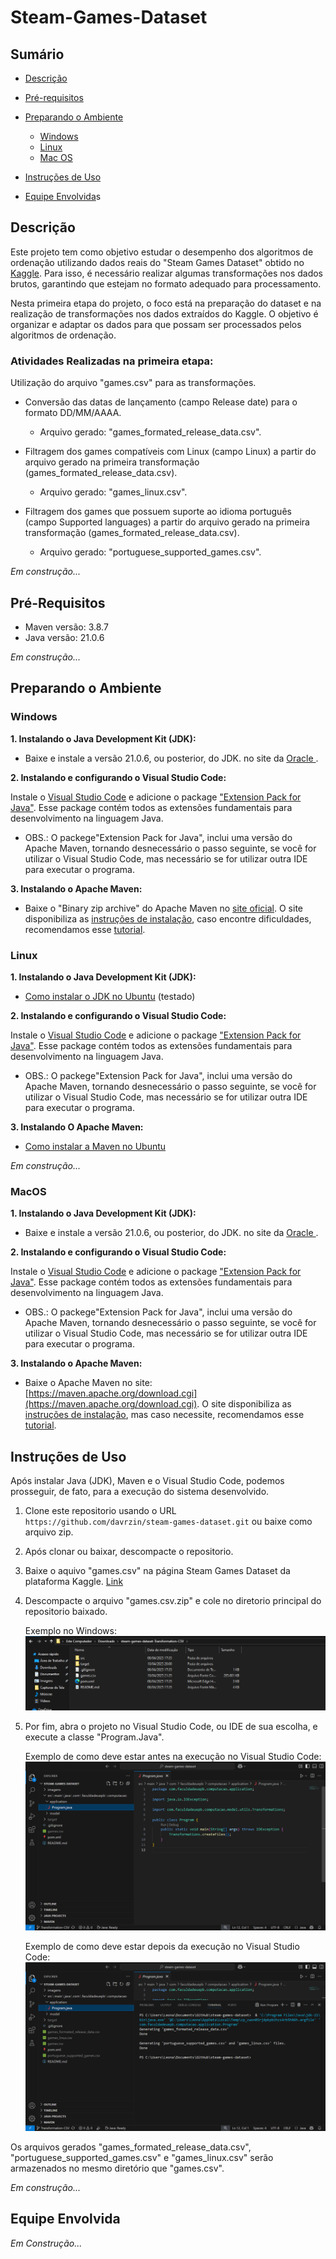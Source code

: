 # Steam-Games-Dataset

## **Sumário**  
- [Descrição](#descrição)  
- [Pré-requisitos](#pré-requisitos) 
- [Preparando o Ambiente](#preparando-o-ambiente)  
  - [Windows](#Windows)  
  - [Linux](#Linux)
  - [Mac OS](#Mac-OS)
- [Instruções de Uso](#instruções-de-uso)

- [Equipe Envolvida](#equipe-envolvida)s

## Descrição
Este projeto tem como objetivo estudar o desempenho dos algoritmos de ordenação utilizando dados reais do "Steam Games Dataset" obtido no [Kaggle](https://www.kaggle.com/datasets/fronkongames/steam-games-dataset). Para isso, é necessário realizar algumas transformações nos dados brutos, garantindo que estejam no formato adequado para processamento.

Nesta primeira etapa do projeto, o foco está na preparação do dataset e na realização de transformações nos dados extraídos do Kaggle. O objetivo é organizar e adaptar os dados para que possam ser processados pelos algoritmos de ordenação.

### Atividades Realizadas na primeira etapa:

Utilização do arquivo "games.csv" para as transformações.

- Conversão das datas de lançamento (campo Release date) para o formato DD/MM/AAAA.

    - Arquivo gerado: "games_formated_release_data.csv".

- Filtragem dos games compatíveis com Linux (campo Linux) a partir do arquivo gerado na primeira transformação (games_formated_release_data.csv).

    - Arquivo gerado: "games_linux.csv".

- Filtragem dos games que possuem suporte ao idioma português (campo Supported languages) a partir do arquivo gerado na primeira transformação (games_formated_release_data.csv).

    - Arquivo gerado: "portuguese_supported_games.csv".

*Em construção...*

## Pré-Requisitos
- Maven versão: 3.8.7
- Java versão: 21.0.6


*Em construção...*

## Preparando o Ambiente
### Windows
**1. Instalando o Java Development Kit (JDK):**

- Baixe e instale a versão 21.0.6, ou posterior, do JDK. no site da [Oracle ](https://www.oracle.com/br/java/technologies/downloads/#jdk21-windows).

**2. Instalando e configurando o Visual Studio Code:**

Instale o [Visual Studio Code](https://code.visualstudio.com/docs/setup/linux#_install-vs-code-on-linux) e adicione o package ["Extension Pack for Java"](https://marketplace.visualstudio.com/items?itemName=vscjava.vscode-java-pack). Esse package contém todos as extensões fundamentais para desenvolvimento na linguagem Java.

- OBS.: O packege"Extension Pack for Java", inclui uma versão do Apache Maven, tornando desnecessário o passo seguinte, se você for utilizar o Visual Studio Code, mas necessário se for utilizar outra IDE para executar o programa.

**3. Instalando o Apache Maven:**

- Baixe o "Binary zip archive" do Apache Maven no [site oficial](https://maven.apache.org/download.cgi). O site disponibiliza as [instruções de instalação](https://maven.apache.org/install.html), caso encontre dificuldades, recomendamos esse [tutorial](https://maven.apache.org/install.html).


### Linux

**1. Instalando o Java Development Kit (JDK):**

- [Como instalar o JDK no Ubuntu](https://www.hostinger.com.br/tutoriais/como-instalar-java-no-ubuntu) (testado)

**2. Instalando e configurando o Visual Studio Code:**

Instale o [Visual Studio Code](https://code.visualstudio.com/docs/setup/linux#_install-vs-code-on-linux) e adicione o package ["Extension Pack for Java"](https://marketplace.visualstudio.com/items?itemName=vscjava.vscode-java-pack). Esse package contém todos as extensões fundamentais para desenvolvimento na linguagem Java.

- OBS.: O packege"Extension Pack for Java", inclui uma versão do Apache Maven, tornando desnecessário o passo seguinte, se você for utilizar o Visual Studio Code, mas necessário se for utilizar outra IDE para executar o programa.

**3. Instalando O Apache Maven:**
- [Como instalar a Maven no Ubuntu](https://www.hostinger.com.br/tutoriais/install-maven-ubuntu)




*Em construção...*


### MacOS

**1. Instalando o Java Development Kit (JDK):**

- Baixe e instale a versão 21.0.6, ou posterior, do JDK. no site da [Oracle ](https://www.oracle.com/br/java/technologies/downloads/#jdk23-mac).

**2. Instalando e configurando o Visual Studio Code:**

Instale o [Visual Studio Code](https://code.visualstudio.com/docs/setup/linux#_install-vs-code-on-linux) e adicione o package ["Extension Pack for Java"](https://marketplace.visualstudio.com/items?itemName=vscjava.vscode-java-pack). Esse package contém todos as extensões fundamentais para desenvolvimento na linguagem Java.

- OBS.: O packege"Extension Pack for Java", inclui uma versão do Apache Maven, tornando desnecessário o passo seguinte, se você for utilizar o Visual Studio Code, mas necessário se for utilizar outra IDE para executar o programa.

**3. Instalando o Apache Maven:**

- Baixe o Apache Maven no  site: [https://maven.apache.org/download.cgi](https://maven.apache.org/download.cgi). O site disponibiliza as [instruções de instalação](https://maven.apache.org/install.html), mas caso necessite, recomendamos esse [tutorial](https://www.digitalocean.com/community/tutorials/install-maven-mac-os?_x_tr_hist=true).


## Instruções de Uso
Após instalar Java (JDK), Maven e o Visual Studio Code, podemos prosseguir, de fato, para a execução do sistema desenvolvido.

1. Clone este repositorio usando o URL `https://github.com/davrzin/steam-games-dataset.git` ou baixe como arquivo zip.

2. Após clonar ou baixar, descompacte o repositorio.

3. Baixe o aquivo  "games.csv" na página Steam Games Dataset da plataforma Kaggle. [Link](https://www.kaggle.com/datasets/fronkongames/steam-games-dataset)

4. Descompacte o arquivo "games.csv.zip" e cole no diretorio principal do repositorio baixado.

    Exemplo no Windows:
    ![Colando games.CSV no diretório principal](./imagens/colar_gamesCSV_no_diretorio.png)

4. Por fim, abra o projeto no Visual Studio Code, ou IDE de sua escolha, e execute a classe "Program.Java".

    Exemplo de como deve estar antes na execução no  Visual Studio Code:
    ![antes da execução](./imagens/estado_inicial.png)

    Exemplo de como deve estar depois da execução no Visual Studio Code:
    ![depois da execução](./imagens/estado_final.png)

Os arquivos gerados "games_formated_release_data.csv", "portuguese_supported_games.csv" e "games_linux.csv" serão armazenados no mesmo diretório que "games.csv".


*Em construção...*


## Equipe Envolvida

*Em Construção...*